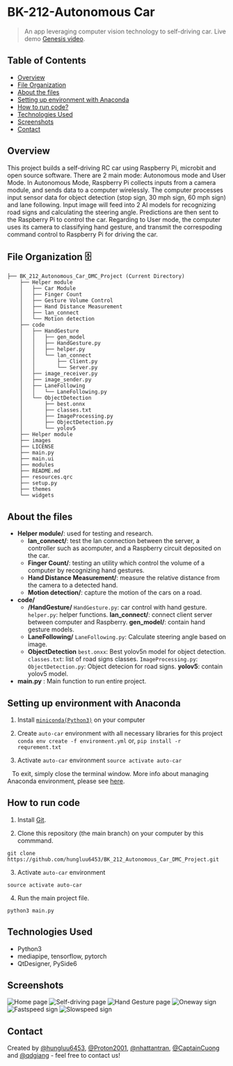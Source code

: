 # BK-212-Autonomous Car

> An app leveraging computer vision technology to self-driving car.
> Live demo [Genesis video]().

## Table of Contents
* [Overview](#overview)
* [File Organization](#file-organization-🗄️)
* [About the files](#about-the-files)
* [Setting up environment with Anaconda](#setting-up-environment-with-anaconda)
* [How to run code?](#how-to-run-code)
* [Technologies Used](#technologies-used)
* [Screenshots](#screenshots)
* [Contact](#contact)


## Overview
This project builds a self-driving RC car using Raspberry Pi, microbit and open source software.
There are 2 main mode: Autonomous mode and User Mode. In Autonomous Mode, Raspberry Pi collects inputs from a camera module, and sends data to a computer wirelessly. The computer processes input sensor data for object detection (stop sign, 30 mph sign, 60 mph sign) and lane following. Input image will feed into 2 AI models for recognizing road signs and calculating the steering angle. Predictions are then sent to the Raspberry Pi to control the car. Regarding to User mode, the computer uses its camera to classifying hand gesture, and transmit the correspoding command control to Raspberry Pi for driving the car.

## File Organization 🗄️

```shell
├── BK_212_Autonomous_Car_DMC_Project (Current Directory)
    ├── Helper module
    │   ├── Car Module
    │   ├── Finger Count
    │   ├── Gesture Volume Control
    │   ├── Hand Distance Measurement
    │   ├── lan_connect
    │   └── Motion detection
    ├── code
    │   ├── HandGesture
    │   │   ├── gen_model
    │   │   ├── HandGesture.py
    │   │   ├── helper.py
    │   │   └── lan_connect
    │   │       ├── Client.py
    │   │       └── Server.py
    │   ├── image_receiver.py
    │   ├── image_sender.py
    │   ├── LaneFollowing
    │   │   └── LaneFollowing.py
    │   └── ObjectDetection
    │       ├── best.onnx
    │       ├── classes.txt
    │       ├── ImageProcessing.py
    │       ├── ObjectDetection.py
    │       └── yolov5
    ├── Helper module
    ├── images
    ├── LICENSE
    ├── main.py
    ├── main.ui
    ├── modules
    ├── README.md
    ├── resources.qrc
    ├── setup.py
    ├── themes
    └── widgets       
```
## About the files

* **Helper module/**: used for testing and research.
  * **lan_connect/**: test the lan connection between the server, a controller such as acomputer, and a Raspberry circuit deposited on the car.
  * **Finger Count/**: testing an utility which control the volume of a computer by recognizing hand gestures.
  * **Hand Distance Measurement/**: measure the relative distance from the camera to a detected hand.
  * **Motion detection/**: capture the motion of the cars on a road.
* **code/**
    * **/HandGesture/** 
      `HandGesture.py`: car control with hand gesture.
      `helper.py`: helper functions.
      **lan_connect/**: connect client server between computer and Raspberry.
      **gen_model/**: contain hand gesture models.
    * **LaneFollowing/**
      `LaneFollowing.py`: Calculate steering angle based on image.
    * **ObjectDetection**
      `best.onxx`: Best yolov5n model for object detection.
      `classes.txt`: list of road signs classes.
      `ImageProcessing.py`:
      `ObjectDetection.py`: Object detecion for road signs. 
      **yolov5**: contain yolov5 model.
* **main.py** : Main function to run entire project.
  
## Setting up environment with Anaconda
  1. Install [`miniconda(Python3)`](https://conda.io/miniconda.html) on your computer
  2. Create `auto-car` environment with all necessary libraries for this project
     ```conda env create -f environment.yml```
     or,
     ```pip install -r requrement.txt```
     
  3. Activate `auto-car` environment
     ```source activate auto-car```
  
  &ensp; To exit, simply close the terminal window. More info about managing Anaconda environment, please see [here](https://conda.io/docs/user-guide/tasks/manage-environments.html).
  
## How to run code

1. Install [Git](https://git-scm.com/book/en/v2/Getting-Started-Installing-Git).

2. Clone this repository (the main branch) on your computer by this commmand.
```
git clone https://github.com/hungluu6453/BK_212_Autonomous_Car_DMC_Project.git
```
3. Activate `auto-car` environment
```
source activate auto-car
```
4. Run the main project file.
```
python3 main.py
```

## Technologies Used
- Python3
- mediapipe, tensorflow, pytorch
- QtDesigner, PySide6

## Screenshots
![Home page](_readme/home_screen.png)
![Self-driving page](_readme/self_driving_mode.png)
![Hand Gesture page](_readme/hand_gesture.png)
![Oneway sign](_readme/oneway.png)
![Fastspeed sign](_readme/fastspeed.png)
![Slowspeed sign](_readme/slowspeed.png)

## Contact
Created by [@hungluu6453](https://github.com/hungluu6453), [@Proton2001](https://github.com/Pronton2001), [@nhattantran](https://github.com/nhattantran), [@CaptainCuong](https://github.com/CaptainCuong) and [@qdgiang](https://github.com/qdgiang) - feel free to contact us!